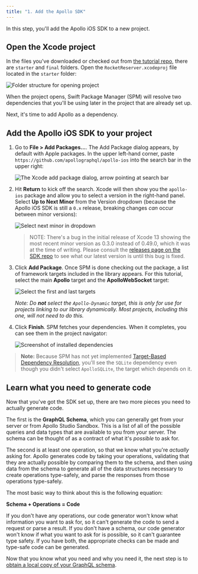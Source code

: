 ```yaml
---
title: "1. Add the Apollo SDK"
---
```


In this step, you'll add the Apollo iOS SDK to a new project. 

## Open the Xcode project

In the files you've downloaded or checked out from [the tutorial repo](https://github.com/apollographql/iOSTutorial), there are `starter` and `final` folders. Open the `RocketReserver.xcodeproj` file located in the `starter` folder: 

![Folder structure for opening project](images/open_starter_project.png)

When the project opens, Swift Package Manager (SPM) will resolve two dependencies that you'll be using later in the project that are already set up. 

Next, it's time to add Apollo as a dependency.

## Add the Apollo iOS SDK to your project

1. Go to **File > Add Packages...**. The Add Package dialog appears, by default with Apple packages. In the upper left-hand corner, paste `https://github.com/apollographql/apollo-ios` into the search bar in the upper right:

    ![The Xcode add package dialog, arrow pointing at search bar](images/add_package_dialog.png)

2. Hit **Return** to kick off the search. Xcode will then show you the `apollo-ios` package and allow you to select a version in the right-hand panel. Select **Up to Next Minor** from the Version dropdown (because the Apollo iOS SDK is still a `0.x` release, breaking changes _can_ occur between minor versions):

    ![Select next minor in dropdown](images/next_minor.png)
    
    > NOTE: There's a bug in the initial release of Xcode 13 showing the most recent minor version as 0.3.0 instead of 0.49.0, which it was at the time of writing. Please consult the [releases page on the SDK repo](https://github.com/apollographql/apollo-ios/releases) to see what our latest version is until this bug is fixed. 

3. Click **Add Package**. Once SPM is done checking out the package, a list of framework targets included in the library appears. For this tutorial, select the main **Apollo** target and the **ApolloWebSocket** target:

    ![Select the first and last targets](images/select_libs.png)

    _Note: Do **not** select the `Apollo-Dynamic` target, this is only for use for projects linking to our library dynamically. Most projects, including this one, will not need to do this._
    
4. Click **Finish**. SPM fetches your dependencies. When it completes, you can see them in the project navigator:

    ![Screenshot of installed dependencies](images/installed_dependencies.png)

> **Note:** Because SPM has not yet implemented [Target-Based Dependency Resolution](https://github.com/apple/swift-evolution/blob/master/proposals/0226-package-manager-target-based-dep-resolution.md), you'll see the `SQLite` dependency even though you didn't select `ApolloSQLite`, the target which depends on it.

## Learn what you need to generate code

Now that you've got the SDK set up, there are two more pieces you need to actually generate code. 

The first is the **GraphQL Schema**, which you can generally get from your server or from Apollo Studio Sandbox. This is a list of all of the possible queries and data types that are available to you from your server. The schema can be thought of as a contract of what it's *possible* to ask for. 

The second is at least one operation, so that we know what you're *actually* asking for. Apollo generates code by taking your operations, validating that they are actually possible by comparing them to the schema, and then using data from the schema to generate all of the data structures necessary to create operations type-safely, and parse the responses from those operations type-safely. 

The most basic way to think about this is the following equation: 

**Schema + Operations = Code**

If you don't have any operations, our code generator won't know what information you want to ask for, so it can't generate the code to send a request or parse a result. If you don't have a schema, our code generator won't know if what you want to ask for is possible, so it can't guarantee type safety. If you have both, the appropriate checks can be made and type-safe code can be generated. 

Now that you know what you need and why you need it, the next step is to [obtain a local copy of your GraphQL schema](./tutorial-obtain-schema).
